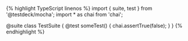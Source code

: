 {% highlight TypeScript linenos %}
import { suite, test } from '@testdeck/mocha';
import * as chai from 'chai';

@suite
class TestSuite {
  @test
  someTest() {
    chai.assertTrue(false);
  }
}
{% endhighlight %}
